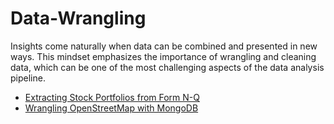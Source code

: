 # Data-Wrangling

Insights come naturally when data can be combined and presented in new ways. 
This mindset emphasizes the importance of wrangling and cleaning data, 
which can be one of the most challenging aspects of the data analysis
pipeline.

* [Extracting Stock Portfolios from Form N-Q](https://github.com/dwolfATL/Data-Wrangling/tree/master/Extracting-Stock-Portfolios-Form-NQ)
* [Wrangling OpenStreetMap with MongoDB](https://github.com/dwolfATL/Data-Wrangling/tree/master/Wrangling-OpenStreetMap-MongoDB)

